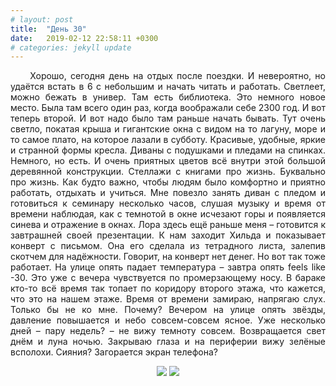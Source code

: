 ```yaml
---
# layout: post
title:  "День 30"
date:   2019-02-12 22:58:11 +0300
# categories: jekyll update
---
```


<div style="text-align: justify">
&nbsp;&nbsp;&nbsp;&nbsp;
Хорошо, сегодня день на отдых после поездки. И невероятно, но удаётся встать в 6 с небольшим и начать читать и работать. Светлеет, можно бежать в универ. Там есть библиотека. Это немного новое место. Была там всего один раз, когда воображали себе 2300 год. И вот теперь второй. И вот надо было там раньше начать бывать. Тут очень светло, покатая крыша и гигантские окна с видом на то лагуну, море и то самое плато, на которое лазали в субботу. Красивые, удобные, яркие и странной формы кресла. Диваны с подушками и пледами на спинках. Немного, но есть. И очень приятных цветов всё внутри этой большой деревянной конструкции. Стеллажи с книгами про жизнь. Буквально про жизнь. Как будто важно, чтобы людям было комфортно и приятно работать, отдыхать и учиться. Мне повезло занять диван с пледом и готовиться к семинару несколько часов, слушая музыку и время от времени наблюдая, как с темнотой в окне исчезают горы и появляется синева и отражение в окнах. Лора здесь ещё раньше меня – готовится к завтрашней своей презентации. К нам заходит Хильда и показывает конверт с письмом. Она его сделала из тетрадного листа, залепив скотчем для надёжности. Говорит, на конверт нет денег. Но вот так тоже работает. На улице опять падает температура – завтра опять feels like -30. Это уже с вечера чувствуется по промерзающему носу. В бараке кто-то всё время так топает по коридору второго этажа, что кажется, что это на нашем этаже. Время от времени замираю, напрягаю слух. Только бы не ко мне. Почему? Вечером на улице опять звёзды, давление повышается и небо совсем-совсем ясное. Уже несколько дней – пару недель? – не вижу темноту совсем. Возвращается свет днём и луна ночью. Закрываю глаза и на периферии вижу зелёные всполохи. Сияния? Загорается экран телефона?
</div>

<p align="center">
    <img src="{{site.baseurl}}/assets/images/165.png" />
    <img src="{{site.baseurl}}/assets/images/166.png" />
</p>


